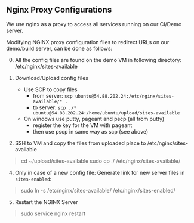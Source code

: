 ## Nginx Proxy Configurations

We use nginx as a proxy to access all services running on our CI/Demo server.

Modifying NGINX proxy configuration files to redirect URLs on our demo/build server, can be done as follows:

0. All the config files are found on the demo VM in following directory:
/etc/nginx/sites-available

1. Download/Upload config files
    * Use SCP to copy files
      * from server: `scp ubuntu@54.88.202.24:/etc/nginx/sites-available/* .`
      * to server: `scp ./* ubuntu@54.88.202.24:/home/ubuntu/upload/sites-available`
    * On windows use putty, pageant and pscp (all from putty)
      * register the key for the VM with pageant
      * then use pscp in same way as scp (see above)

3. SSH to VM and copy the files from uploaded place to /etc/nginx/sites-available
> cd ~/upload/sites-available
> sudo cp ./<changed-file> /etc/nginx/sites-available/<changed-file>

4. Only in case of a new config file: Generate link for new server files in `sites-enabled`:
> sudo ln -s /etc/nginx/sites-available/<name-of-new-server-file> /etc/nginx/sites-enabled/

5. Restart the NGINX Server
> sudo service nginx restart
